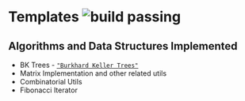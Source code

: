 Templates ![build passing](https://img.shields.io/travis/USER/REPO.svg)
===========

## Algorithms and Data Structures Implemented

+ BK Trees - [`"Burkhard Keller Trees"`](https://dl.acm.org/citation.cfm?doid=362003.362025)
+ Matrix Implementation and other related utils
+ Combinatorial Utils
+ Fibonacci Iterator